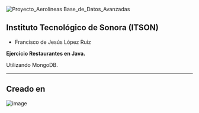 ![Proyecto_Aerolineas Base_de_Datos_Avanzadas](https://github.com/Franciscolrf/MongoRestaurantes_LopezFrancisco/assets/150647816/06bcbdbc-7f14-4057-ba76-7f42e2931324)





## Instituto Tecnológico de Sonora (ITSON)

- Francisco de Jesús López Ruiz 


**Ejercicio Restaurantes en Java.**

Utilizando MongoDB.

---
## Creado en

![image](https://github.com/Franciscolrf/proyectoSistemaTramites/assets/150647816/204b634e-210d-4376-b9ba-cfd5cc496332)
